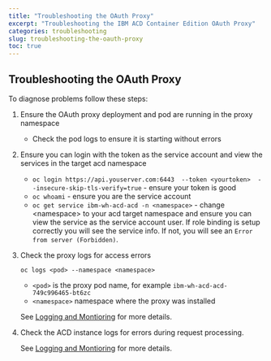 ```yaml
---
title: "Troubleshooting the OAuth Proxy"
excerpt: "Troubleshooting the IBM ACD Container Edition OAuth Proxy"
categories: troubleshooting
slug: troubleshooting-the-oauth-proxy
toc: true
---
```


## Troubleshooting the OAuth Proxy

To diagnose problems follow these steps:

1. Ensure the OAuth proxy deployment and pod are running in the proxy namespace
   - Check the pod logs to ensure it is starting without errors

1. Ensure you can login with the token as the service account and view the services in the target acd namespace
   - `oc login https://api.youserver.com:6443  --token <yourtoken>  --insecure-skip-tls-verify=true` - ensure your token is good
   - `oc whoami` - ensure you are the service account
   - `oc get service ibm-wh-acd-acd -n <namespace>`  - change <namespace\> to your acd target namespace and ensure you can view the service as the service account user.  If role binding is setup correctly you will see the service info.  If not, you will see an `Error from server (Forbidden)`.

1. Check the proxy logs for access errors

   ```
   oc logs <pod> --namespace <namespace>
   ```

   - `<pod>` is the proxy pod name, for example `ibm-wh-acd-acd-749c996465-bt6zc`
   - `<namespace>` namespace where the proxy was installed

   See [Logging and Montioring](/troubleshooting/logging-monitoring) for more details.

1. Check the ACD instance logs for errors during request processing.

   See [Logging and Montioring](/troubleshooting/logging-monitoring) for more details.
